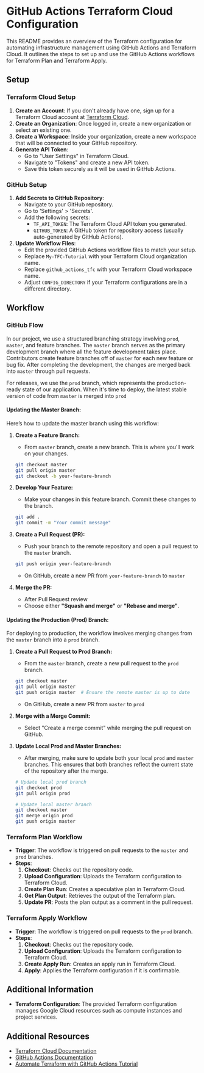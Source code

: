 # GitHub Actions Terraform Cloud Configuration

This README provides an overview of the Terraform configuration for automating infrastructure management using GitHub Actions and Terraform Cloud. It outlines the steps to set up and use the GitHub Actions workflows for Terraform Plan and Terraform Apply.

## Setup

### Terraform Cloud Setup
1. **Create an Account**: If you don't already have one, sign up for a Terraform Cloud account at [Terraform Cloud](https://app.terraform.io/).
2. **Create an Organization**: Once logged in, create a new organization or select an existing one.
3. **Create a Workspace**: Inside your organization, create a new workspace that will be connected to your GitHub repository.
4. **Generate API Token**: 
   - Go to "User Settings" in Terraform Cloud.
   - Navigate to "Tokens" and create a new API token.
   - Save this token securely as it will be used in GitHub Actions.

### GitHub Setup
1. **Add Secrets to GitHub Repository**: 
   - Navigate to your GitHub repository.
   - Go to 'Settings' > 'Secrets'.
   - Add the following secrets:
     - `TF_API_TOKEN`: The Terraform Cloud API token you generated.
     - `GITHUB_TOKEN`: A GitHub token for repository access (usually auto-generated by GitHub Actions).
2. **Update Workflow Files**: 
   - Edit the provided GitHub Actions workflow files to match your setup.
   - Replace `My-TFC-Tutorial` with your Terraform Cloud organization name.
   - Replace `github_actions_tfc` with your Terraform Cloud workspace name.
   - Adjust `CONFIG_DIRECTORY` if your Terraform configurations are in a different directory.

## Workflow
 ### GitHub Flow
 In our project, we use a structured branching strategy involving `prod`, `master`, and feature branches. The `master` branch serves as the primary development branch where all the feature development takes place. Contributors create feature branches off of `master` for each new feature or bug fix. After completing the development, the changes are merged back into `master` through pull requests.

For releases, we use the `prod` branch, which represents the production-ready state of our application. When it's time to deploy, the latest stable version of code from `master` is merged into `prod`


 #### Updating the Master Branch:

 Here’s how to update the master branch using this workflow:

 1. **Create a Feature Branch:**
    - From  `master` branch, create a new branch. This is where you'll work on your changes.
    ```bash
    git checkout master
    git pull origin master
    git checkout -b your-feature-branch
    ```

 2. **Develop Your Feature:**
    - Make your changes in this feature branch. Commit these changes to the branch.
    ```bash
    git add .
    git commit -m "Your commit message"
    ```

 3. **Create a Pull Request (PR):**
    - Push your branch to the remote repository and open a pull request to the `master` branch.
    ```bash
    git push origin your-feature-branch
    ```
    - On GitHub, create a new PR from `your-feature-branch` to `master` 

 4. **Merge the PR:**
    - After Pull Request review
    - Choose either **"Squash and merge"** or **"Rebase and merge"**.

 #### Updating the Production (Prod) Branch: 

 For deploying to production, the workflow involves merging changes from the `master` branch into a `prod` branch. 

 1. **Create a Pull Request to Prod Branch:** 
    - From the `master` branch, create a new pull request to the `prod` branch. 
    ```bash 
    git checkout master 
    git pull origin master 
    git push origin master  # Ensure the remote master is up to date 
    ``` 
    - On GitHub, create a new PR from `master` to `prod` 

 2. **Merge with a Merge Commit:** 
    - Select "Create a merge commit" while merging the pull request on GitHub.

 3. **Update Local Prod and Master Branches:** 
    - After merging, make sure to update both your local `prod` and `master` branches. This ensures that both branches reflect the current state of the repository after the merge. 
    ```bash 
    # Update local prod branch 
    git checkout prod 
    git pull origin prod 

    # Update local master branch 
    git checkout master 
    git merge origin prod 
    git push origin master 
    ``` 


### Terraform Plan Workflow
- **Trigger**: The workflow is triggered on pull requests to the `master` and `prod` branches.
- **Steps**:
  1. **Checkout**: Checks out the repository code.
  2. **Upload Configuration**: Uploads the Terraform configuration to Terraform Cloud.
  3. **Create Plan Run**: Creates a speculative plan in Terraform Cloud.
  4. **Get Plan Output**: Retrieves the output of the Terraform plan.
  5. **Update PR**: Posts the plan output as a comment in the pull request.

### Terraform Apply Workflow
- **Trigger**: The workflow is triggered on pull requests to the `prod` branch.
- **Steps**:
  1. **Checkout**: Checks out the repository code.
  2. **Upload Configuration**: Uploads the Terraform configuration to Terraform Cloud.
  3. **Create Apply Run**: Creates an apply run in Terraform Cloud.
  4. **Apply**: Applies the Terraform configuration if it is confirmable.

## Additional Information
- **Terraform Configuration**: The provided Terraform configuration manages Google Cloud resources such as compute instances and project services.

## Additional Resources
- [Terraform Cloud Documentation](https://www.terraform.io/cloud-docs)
- [GitHub Actions Documentation](https://docs.github.com/en/actions)
- [Automate Terraform with GitHub Actions Tutorial](https://developer.hashicorp.com/terraform/tutorials/automation/github-actions)
